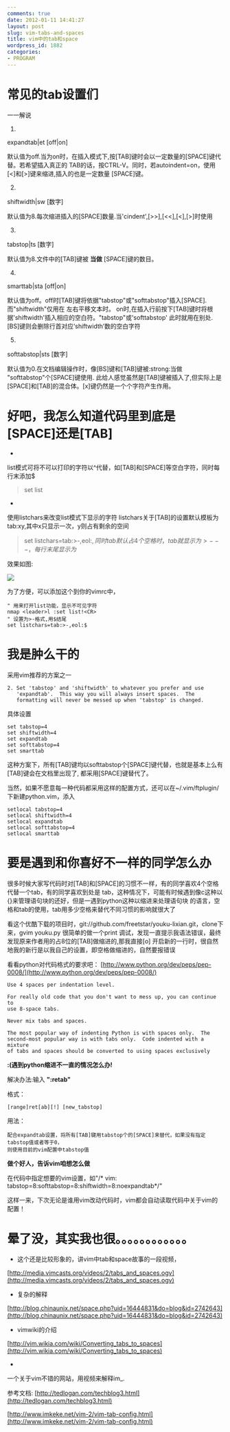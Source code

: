 ```yaml
---
comments: true
date: 2012-01-11 14:41:27
layout: post
slug: vim-tabs-and-spaces
title: vim中的tab和space
wordpress_id: 1882
categories:
- PROGRAM
---
```











# 常见的tab设置们




一一解说






  1. 


expandtab|et [off|on]




默认值为off.当为on时，在插入模式下,按[TAB]键时会以一定数量的[SPACE]键代替。若希望插入真正的 TAB的话，按CTRL-V<Tab>。同时，若autoindent=on，使用[<]和[>]键来缩进,插入的也是一定数量 [SPACE]键。





  2. 


shiftwidth|sw [数字]




默认值为8.每次缩进插入的[SPACE]数量.当'cindent',[>>],[<<],[<],[>]时使用





  3. 


tabstop|ts [数字]




默认值为8.文件中的[TAB]键被 **当做** [SPACE]键的数目。





  4. 


smarttab|sta [off|on]




默认值为off。off时[TAB]键将依据"tabstop"或"softtabstop"插入[SPACE].而"shiftwidth"仅用在 左右平移文本时。 on时,在插入行前按下[TAB]键时将根据'shiftwidth'插入相应的空白符。"tabstop"或'softtabstop' 此时就用在别处.[BS]键则会删除行首对应‘shiftwidth’数的空白字符





  5. 


softtabstop|sts [数字]




默认值为0.在文档编辑操作时，像[BS]键和[TAB]键被:strong:当做 "softtabstop"个[SPACE]键使用. 此给人感觉虽然是[TAB]键被插入了,但实际上是[SPACE]和[TAB]的混合体。[x]键仍然是一个个字符产生作用。












# 好吧，我怎么知道代码里到底是[SPACE]还是[TAB]






  * 


list模式可将不可以打印的字符以^代替，如[TAB]和[SPACE]等空白字符，同时每行末添加$




> 

> 
> set list
> 
> 






  * 


使用listchars来改变list模式下显示的字符 listchars关于[TAB]的设置默认模板为tab:xy,其中x只显示一次，y则占有剩余的空间




> 

> 
> set listchars=tab:>-,eol:$,同时tab默认占4个空格时，tab就显示为>---，每行末尾显示为$
> 
> 








效果如图:


[![](http://www.freetstar.com/wp-content/uploads/2012/01/listchar.jpg)<!-- more -->](http://www.freetstar.com/wp-content/uploads/2012/01/listchar.jpg)  



为了方便，可以添加这个到你的vimrc中，



    
    " 用来打开list功能，显示不可见字符
    nmap <leader>l :set list!<CR>
    " 设置为>-格式,用$结尾
    set listchars=tab:>-,eol:$
    










# 我是肿么干的




采用vim推荐的方案之一



    
    2. Set 'tabstop' and 'shiftwidth' to whatever you prefer and use
       'expandtab'.  This way you will always insert spaces.  The
       formatting will never be messed up when 'tabstop' is changed.
    




具体设置



    
    set tabstop=4
    set shiftwidth=4
    set expandtab
    set softtabstop=4
    set smarttab
    




这种方案下，所有[TAB]键均以softtabstop个[SPACE]键代替，也就是基本上么有[TAB]键会在文档里出现了, 都采用[SPACE]键替代了。




当然，如果不愿意每一种代码都采用这样的配置方式，还可以在~/.vim/ftplugin/下新建python.vim，添入



    
    
    setlocal tabstop=4
    setlocal shiftwidth=4
    setlocal expandtab
    setlocal softtabstop=4
    setlocal smarttab
    










# 要是遇到和你喜好不一样的同学怎么办




很多时候大家写代码时对[TAB]和[SPACE]的习惯不一样，有的同学喜欢4个空格代替一个tab，有的同学喜欢到处是 tab，这种情况下，可能有时候遇到像c这种以{}来管理语句块的还好，但是一遇到python这种以缩进来处理语句块 的语言，空格和tab的使用，tab用多少空格来替代不同习惯的影响就很大了




看这个优酷下载的项目时，git://github.com/freetstar/youku-lixian.git，clone下来，gvim youku.py 很简单的做一个print 调试，发现一直提示我语法错误，最终发现原来作者用的占8位的[TAB]做缩进的,那我直接[o] 开启新的一行时，很自然地我的新行是以我自己的设置，即空格做缩进的，自然要报错误




看看python对代码格式的要求吧： [http://www.python.org/dev/peps/pep-0008/](http://www.python.org/dev/peps/pep-0008/)



    
    Use 4 spaces per indentation level.
    
    For really old code that you don't want to mess up, you can continue to
    use 8-space tabs.
    
    Never mix tabs and spaces.
    
    The most popular way of indenting Python is with spaces only.  The
    second-most popular way is with tabs only.  Code indented with a mixture
    of tabs and spaces should be converted to using spaces exclusively
    




**:(遇到python缩进不一直的情况怎么办!**




解决办法:输入 **":retab"**




格式：



    
    [range]ret[ab][!] [new_tabstop]
    




用法：



    
    配合expandtab设置，将所有[TAB]键用tabstop个的[SPACE]来替代，如果没有指定tabstop值或者等于0，
    则使用目前的vim配置中tabstop值
    




**做个好人，告诉vim咱想怎么做**




在代码中指定想要的vim设置，如"/* vim: tabstop=8:softtabstop=8:shiftwidth=8:noexpandtab*/"




这样一来，下次无论是谁用vim改动代码时，vim都会自动读取代码中关于vim的配置！










# 晕了没，其实我也很。。。。。。。。。。。。






  * 这个还是比较形象的，讲vim中tab和space故事的一段视频，
    


[http://media.vimcasts.org/videos/2/tabs_and_spaces.ogv](http://media.vimcasts.org/videos/2/tabs_and_spaces.ogv)





  * 复杂的解释
    


[http://blog.chinaunix.net/space.php?uid=16444831&do=blog&id=2742643](http://blog.chinaunix.net/space.php?uid=16444831&do=blog&id=2742643)





  * vimwiki的介绍
    


[http://vim.wikia.com/wiki/Converting_tabs_to_spaces](http://vim.wikia.com/wiki/Converting_tabs_to_spaces)





  * 


一个关于vim不错的网站，用视频来解释im_.







参考文档: [http://tedlogan.com/techblog3.html](http://tedlogan.com/techblog3.html)




[http://www.imkeke.net/vim-2/vim-tab-config.html](http://www.imkeke.net/vim-2/vim-tab-config.html)






